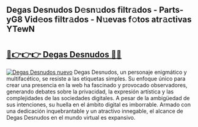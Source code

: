 ## Degas Desnudos D𝚎sn𝚞dos filtr𝚊dos - Parts-yG8 Vid𝚎os filtr𝚊dos - N𝚞evas f𝚘tos atr𝚊ctivas YTewN

# <h2><a href="http://mbbu5m.tromn.icu/?c=Degas+Desnudos">🔗👉👉👉 Degas Desnudos 🔗🔗</a></h2>

[![Degas Desnudos nuevo](https://i.imgur.com/pEAQMta.gif)](http://mbbu5m.tromn.icu/?c=Degas+Desnudos)
Degas Desnudos, un personaje enigmático y multifacético, se resiste a las etiquetas simples. Su enfoque único para crear una presencia en la web ha fascinado y provocado observadores, generando debates sobre la privacidad, la expresión artística y las complejidades de las sociedades digitales. A pesar de la ambigüedad de sus intenciones, su huella en el ámbito digital es imborrable. Armado con una dedicación inquebrantable y un atractivo innegable, el alcance de Degas Desnudos en el mundo virtual es expansivo.
